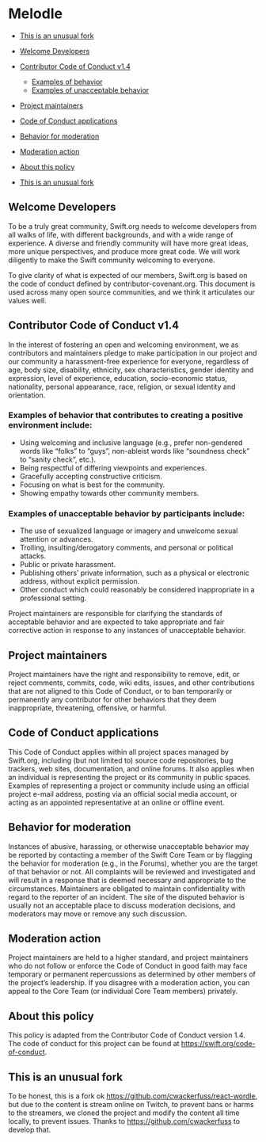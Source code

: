 # Melodle

- [This is an unusual fork](#this-is-an-unusual-fork)

- [Welcome Developers](#welcome-developers)
- [Contributor Code of Conduct v1.4](#contributor-code-of-conduct-v14)
  - [Examples of behavior](#examples-of-behavior-that-contributes-to-creating-a-positive-environment-include)
  - [Examples of unacceptable behavior](#examples-of-unacceptable-behavior-by-participants-include)
- [Project maintainers](#project-maintainers)
- [Code of Conduct applications](#code-of-conduct-applications)
- [Behavior for moderation](#behavior-for-moderation)
- [Moderation action](#moderation-action)
- [About this policy](#about-this-policy)
- [This is an unusual fork](#this-is-an-unusual-fork)

## Welcome Developers

To be a truly great community, Swift.org needs to welcome developers from all walks of life, with different backgrounds, and with a wide range of experience. A diverse and friendly community will have more great ideas, more unique perspectives, and produce more great code. We will work diligently to make the Swift community welcoming to everyone.

To give clarity of what is expected of our members, Swift.org is based on the code of conduct defined by contributor-covenant.org. This document is used across many open source communities, and we think it articulates our values well.

## Contributor Code of Conduct v1.4

In the interest of fostering an open and welcoming environment, we as contributors and maintainers pledge to make participation in our project and our community a harassment-free experience for everyone, regardless of age, body size, disability, ethnicity, sex characteristics, gender identity and expression, level of experience, education, socio-economic status, nationality, personal appearance, race, religion, or sexual identity and orientation.

### Examples of behavior that contributes to creating a positive environment include:

- Using welcoming and inclusive language (e.g., prefer non-gendered words like “folks” to “guys”, non-ableist words like “soundness check” to “sanity check”, etc.).
- Being respectful of differing viewpoints and experiences.
- Gracefully accepting constructive criticism.
- Focusing on what is best for the community.
- Showing empathy towards other community members.

### Examples of unacceptable behavior by participants include:

- The use of sexualized language or imagery and unwelcome sexual attention or advances.
- Trolling, insulting/derogatory comments, and personal or political attacks.
- Public or private harassment.
- Publishing others’ private information, such as a physical or electronic address, without explicit permission.
- Other conduct which could reasonably be considered inappropriate in a professional setting.

Project maintainers are responsible for clarifying the standards of acceptable behavior and are expected to take appropriate and fair corrective action in response to any instances of unacceptable behavior.

## Project maintainers

Project maintainers have the right and responsibility to remove, edit, or reject comments, commits, code, wiki edits, issues, and other contributions that are not aligned to this Code of Conduct, or to ban temporarily or permanently any contributor for other behaviors that they deem inappropriate, threatening, offensive, or harmful.

## Code of Conduct applications

This Code of Conduct applies within all project spaces managed by Swift.org, including (but not limited to) source code repositories, bug trackers, web sites, documentation, and online forums. It also applies when an individual is representing the project or its community in public spaces. Examples of representing a project or community include using an official project e-mail address, posting via an official social media account, or acting as an appointed representative at an online or offline event.

## Behavior for moderation

Instances of abusive, harassing, or otherwise unacceptable behavior may be reported by contacting a member of the Swift Core Team or by flagging the behavior for moderation (e.g., in the Forums), whether you are the target of that behavior or not. All complaints will be reviewed and investigated and will result in a response that is deemed necessary and appropriate to the circumstances. Maintainers are obligated to maintain confidentiality with regard to the reporter of an incident. The site of the disputed behavior is usually not an acceptable place to discuss moderation decisions, and moderators may move or remove any such discussion.

## Moderation action

Project maintainers are held to a higher standard, and project maintainers who do not follow or enforce the Code of Conduct in good faith may face temporary or permanent repercussions as determined by other members of the project’s leadership. If you disagree with a moderation action, you can appeal to the Core Team (or individual Core Team members) privately.

## About this policy

This policy is adapted from the Contributor Code of Conduct version 1.4.
The code of conduct for this project can be found at https://swift.org/code-of-conduct.

## This is an unusual fork

To be honest, this is a fork ok https://github.com/cwackerfuss/react-wordle, but due to the content is stream online on Twitch, to prevent bans or harms to the streamers, we cloned the project and modify the content all time locally, to prevent issues. Thanks to https://github.com/cwackerfuss to develop that.

<!-- Copyright (c) 2021 Apple Inc and the Swift Project authors. All Rights Reserved. -->
